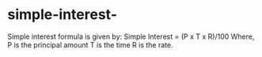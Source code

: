 # simple-interest-
Simple interest formula is given by:   Simple Interest = (P x T x R)/100   Where, P is the principal amount   T is the time    R is the rate.
